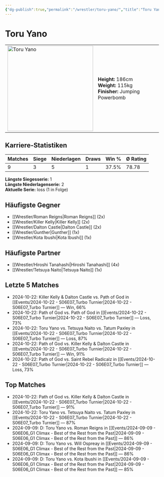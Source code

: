 ```yaml
---
{"dg-publish":true,"permalink":"/wrestler/toru-yano/","title":"Toru Yano","tags":["wrestler"],"noteIcon":""}
---
```



# Toru Yano

<table>
        <tr>
        <td><img src="https://github.com/CptSpaulding1980/choke-slam-wrestling/releases/download/images/Toru_Yano.png" width="280" alt="Toru Yano"></td>
        <td>
        <b>Height:</b> 186cm<br>
        <b>Weight:</b> 115kg<br>
        <b>Finisher:</b> Jumping Powerbomb<br>
        </td>
        </tr>
        </table>
        

## Karriere-Statistiken

| Matches | Siege | Niederlagen | Draws | Win % | Ø Rating |
|---------|-------|-------------|-------|-------|-----------|
| 9 | 3 | 5 | 1 | 37.5% | 78.78 |

**Längste Siegesserie:** 1<br>**Längste Niederlagenserie:** 2<br>**Aktuelle Serie:** loss (1 in Folge)


## Häufigste Gegner
- [[Wrestler/Roman Reigns\|Roman Reigns]] (2x)
- [[Wrestler/Killer Kelly\|Killer Kelly]] (2x)
- [[Wrestler/Dalton Castle\|Dalton Castle]] (2x)
- [[Wrestler/Gunther\|Gunther]] (1x)
- [[Wrestler/Kota Ibushi\|Kota Ibushi]] (1x)

## Häufigste Partner
- [[Wrestler/Hiroshi Tanahashi\|Hiroshi Tanahashi]] (4x)
- [[Wrestler/Tetsuya Naito\|Tetsuya Naito]] (1x)

## Letzte 5 Matches
- 2024-10-22: Killer Kelly & Dalton Castle vs. Path of God in [[Events/2024-10-22 - S06E07_Turbo Turnier\|2024-10-22 - S06E07_Turbo Turnier]] — Win, 66%
- 2024-10-22: Path of God vs. Path of God in [[Events/2024-10-22 - S06E07_Turbo Turnier\|2024-10-22 - S06E07_Turbo Turnier]] — Loss, 73%
- 2024-10-22: Toru Yano vs. Tetsuya Naito vs. Tatum Paxley in [[Events/2024-10-22 - S06E07_Turbo Turnier\|2024-10-22 - S06E07_Turbo Turnier]] — Loss, 87%
- 2024-10-22: Path of God vs. Killer Kelly & Dalton Castle in [[Events/2024-10-22 - S06E07_Turbo Turnier\|2024-10-22 - S06E07_Turbo Turnier]] — Win, 91%
- 2024-10-22: Path of God vs. Saint Rebel Radicalz in [[Events/2024-10-22 - S06E07_Turbo Turnier\|2024-10-22 - S06E07_Turbo Turnier]] — Loss, 73%

## Top Matches
- 2024-10-22: Path of God vs. Killer Kelly & Dalton Castle in [[Events/2024-10-22 - S06E07_Turbo Turnier\|2024-10-22 - S06E07_Turbo Turnier]] — 91%
- 2024-10-22: Toru Yano vs. Tetsuya Naito vs. Tatum Paxley in [[Events/2024-10-22 - S06E07_Turbo Turnier\|2024-10-22 - S06E07_Turbo Turnier]] — 87%
- 2024-09-09: D: Toru Yano vs. Roman Reigns in [[Events/2024-09-09 - S06E06_G1 Climax - Best of the Rest from the Past\|2024-09-09 - S06E06_G1 Climax - Best of the Rest from the Past]] — 86%
- 2024-09-09: D: Toru Yano vs. Will Ospreay in [[Events/2024-09-09 - S06E06_G1 Climax - Best of the Rest from the Past\|2024-09-09 - S06E06_G1 Climax - Best of the Rest from the Past]] — 86%
- 2024-09-09: D: Toru Yano vs. Kota Ibushi in [[Events/2024-09-09 - S06E06_G1 Climax - Best of the Rest from the Past\|2024-09-09 - S06E06_G1 Climax - Best of the Rest from the Past]] — 85%

